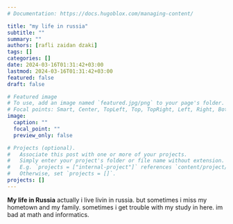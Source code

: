 ```yaml
---
# Documentation: https://docs.hugoblox.com/managing-content/

title: "my life in russia"
subtitle: ""
summary: ""
authors: [rafli zaidan dzaki]
tags: []
categories: []
date: 2024-03-16T01:31:42+03:00
lastmod: 2024-03-16T01:31:42+03:00
featured: false
draft: false

# Featured image
# To use, add an image named `featured.jpg/png` to your page's folder.
# Focal points: Smart, Center, TopLeft, Top, TopRight, Left, Right, BottomLeft, Bottom, BottomRight.
image:
  caption: ""
  focal_point: ""
  preview_only: false

# Projects (optional).
#   Associate this post with one or more of your projects.
#   Simply enter your project's folder or file name without extension.
#   E.g. `projects = ["internal-project"]` references `content/project/deep-learning/index.md`.
#   Otherwise, set `projects = []`.
projects: []
---
```

**My life in Russia**
actually i live livin in russia. but sometimes i miss my hometown and my family. sometimes i get trouble with my study in here. im bad at math and informatics.
